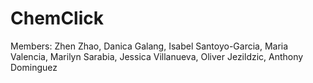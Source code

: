# ChemClick

Members: Zhen Zhao, Danica Galang, Isabel Santoyo-Garcia, Maria Valencia, Marilyn Sarabia, Jessica Villanueva, Oliver Jezildzic, Anthony Dominguez
